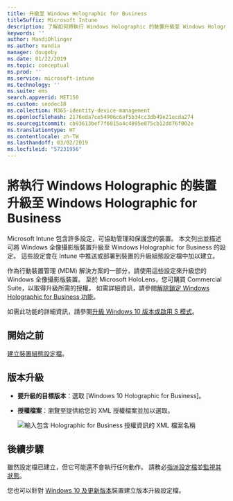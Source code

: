 ```yaml
---
title: 升級至 Windows Holographic for Business
titleSuffix: Microsoft Intune
description: 了解如何將執行 Windows Holographic 的裝置升級至 Windows Holographic for Business
keywords: ''
author: MandiOhlinger
ms.author: mandia
manager: dougeby
ms.date: 01/22/2019
ms.topic: conceptual
ms.prod: ''
ms.service: microsoft-intune
ms.technology: ''
ms.suite: ems
search.appverid: MET150
ms.custom: seodec18
ms.collection: M365-identity-device-management
ms.openlocfilehash: 2176eda7ce54906c6af5b34cc3db49e21ecda274
ms.sourcegitcommit: cb93613bef7f6015a4c4095e875cb12dd76f002e
ms.translationtype: HT
ms.contentlocale: zh-TW
ms.lasthandoff: 03/02/2019
ms.locfileid: "57231956"
---
```

# <a name="upgrade-devices-running-windows-holographic-to-windows-holographic-for-business"></a>將執行 Windows Holographic 的裝置升級至 Windows Holographic for Business

Microsoft Intune 包含許多設定，可協助管理和保護您的裝置。 本文列出並描述可將 Windows 全像攝影版裝置升級至 Windows Holographic for Business 的設定。 這些設定會在 Intune 中推送或部署到裝置的升級組態設定檔中加以建立。

作為行動裝置管理 (MDM) 解決方案的一部分，請使用這些設定來升級您的 Windows 全像攝影版裝置。 至於 Microsoft HoloLens，您可購買 Commercial Suite，以取得升級所需的授權。 如需詳細資訊，請參閱[解除鎖定 Windows Holographic for Business 功能](https://docs.microsoft.com/hololens/hololens-upgrade-enterprise)。

如需此功能的詳細資訊，請參閱[升級 Windows 10 版本或啟用 S 模式](edition-upgrade-configure-windows-10.md)。

## <a name="before-you-begin"></a>開始之前

[建立裝置組態設定檔](edition-upgrade-configure-windows-10.md#create-the-profile)。

## <a name="edition-upgrade"></a>版本升級

- **要升級的目標版本**：選取 [Windows 10 Holographic for Business]。
- **授權檔案**：瀏覽至提供給您的 XML 授權檔案並加以選取。

  ![輸入包含 Holographic for Business 授權資訊的 XML 檔案名稱](media/Holographic-edition-upgrade.png)
 
## <a name="next-steps"></a>後續步驟

雖然設定檔已建立，但它可能還不會執行任何動作。 請務必[指派設定檔](device-profile-assign.md)並[監視其狀態](device-profile-monitor.md)。

您也可以針對 [Windows 10 及更新版本](edition-upgrade-windows-settings.md)裝置建立版本升級設定檔。
